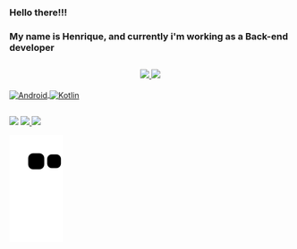 ### Hello there!!!

<h3>My name is Henrique, and currently i'm working as a Back-end developer</h3>

##

<div align="center">
  <a href="https://github.com/HenriqueAKruger">
  <img height="179em" src="https://github-readme-stats.vercel.app/api?username=HenriqueAKruger&show_icons=true&theme=dark&include_all_commits=true&count_private=true"/>
  <img height="179em" src="https://github-readme-stats.vercel.app/api/top-langs/?username=HenriqueAKruger&layout=compact&langs_count=7&theme=dark"/>
</div>
  
<div style="display: inline_block"><br>
  <img align="center" alt="Android" height="60" width="60" src="https://cdn.jsdelivr.net/gh/devicons/devicon/icons/android/android-plain.svg">
  <img align="center" alt="Kotlin" height="60" width="60" src="https://cdn.jsdelivr.net/gh/devicons/devicon/icons/kotlin/kotlin-original.svg">
</div>
  
  ##
 
<div> 
  <a href="https://www.linkedin.com/in/henrique-adami-kr%C3%BCger-0a5524214/" target="_blank"><img src="https://img.shields.io/badge/-LinkedIn-%230077B5?style=for-the-badge&logo=linkedin&logoColor=white" target="_blank"></a> 
  <a href = "mailto:ike_ak29@hotmail.com"><img src="https://img.shields.io/badge/Microsoft_Outlook-0078D4?style=for-the-badge&logo=microsoft-outlook&logoColor=white" target="_blank">  </a>
  <a href="https://instagram.com/henriqueak_" target="_blank"><img src="https://img.shields.io/badge/-Instagram-%23E4405F?style=for-the-badge&logo=instagram&logoColor=white" target="_blank"></a>

  ![Snake animation](https://github.com/HenriqueAKruger/HenriqueAKruger/blob/output/github-contribution-grid-snake.svg)
 
</div>
